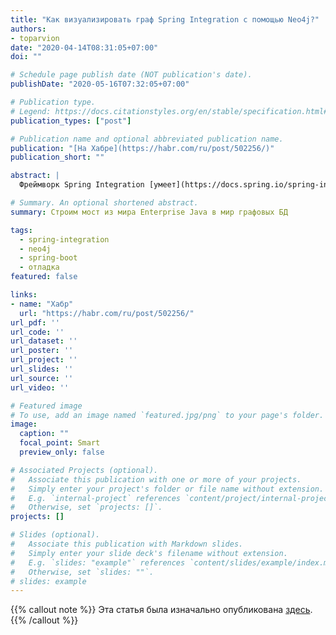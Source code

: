 ```yaml
---
title: "Как визуализировать граф Spring Integration с помощью Neo4j?"
authors:
- toparvion
date: "2020-04-14T08:31:05+07:00"
doi: ""

# Schedule page publish date (NOT publication's date).
publishDate: "2020-05-16T07:32:05+07:00"

# Publication type.
# Legend: https://docs.citationstyles.org/en/stable/specification.html#appendix-iii-types
publication_types: ["post"]

# Publication name and optional abbreviated publication name.
publication: "[На Хабре](https://habr.com/ru/post/502256/)"
publication_short: ""

abstract: |
  Фреймворк Spring Integration [умеет](https://docs.spring.io/spring-integration/docs/5.2.5.RELEASE/reference/html/system-management.html#integration-graph) отдавать текущее состояние всех [EIP](https://www.enterpriseintegrationpatterns.com/)-компонентов и их связей в виде JSON-графа. Это кажется очень удобным для изучения и отладки, но увы, ни один из нагугливаемых инструментов (коих всего-то [раз](https://github.com/spring-projects/spring-flo/tree/angular-1.x/samples/spring-flo-si) /[два](https://ordina-jworks.github.io/architecture/2018/01/27/Visualizing-your-Spring-Integration-components-and-flows.html)) не даёт достаточной гибкости для визуализации и анализа такого графа. В этой статье я покажу, как решить эту проблему путем импорта графа в графовую СУБД [Neo4j](https://neo4j.com/), где такая гибкость стоит на первом месте.

# Summary. An optional shortened abstract.
summary: Строим мост из мира Enterprise Java в мир графовых БД

tags:
  - spring-integration
  - neo4j
  - spring-boot
  - отладка
featured: false

links:
- name: "Хабр"
  url: "https://habr.com/ru/post/502256/"
url_pdf: ''
url_code: ''
url_dataset: ''
url_poster: ''
url_project: ''
url_slides: ''
url_source: ''
url_video: ''

# Featured image
# To use, add an image named `featured.jpg/png` to your page's folder.
image:
  caption: ""
  focal_point: Smart
  preview_only: false

# Associated Projects (optional).
#   Associate this publication with one or more of your projects.
#   Simply enter your project's folder or file name without extension.
#   E.g. `internal-project` references `content/project/internal-project/index.md`.
#   Otherwise, set `projects: []`.
projects: []

# Slides (optional).
#   Associate this publication with Markdown slides.
#   Simply enter your slide deck's filename without extension.
#   E.g. `slides: "example"` references `content/slides/example/index.md`.
#   Otherwise, set `slides: ""`.
# slides: example
---
```

{{% callout note %}}
Эта статья была изначально опубликована [здесь](/post/2020/integraph/).
{{% /callout %}}
